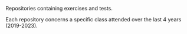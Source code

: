 Repositories containing exercises and tests.

Each repository concerns a specific class attended over the last 4 years (2019-2023).
